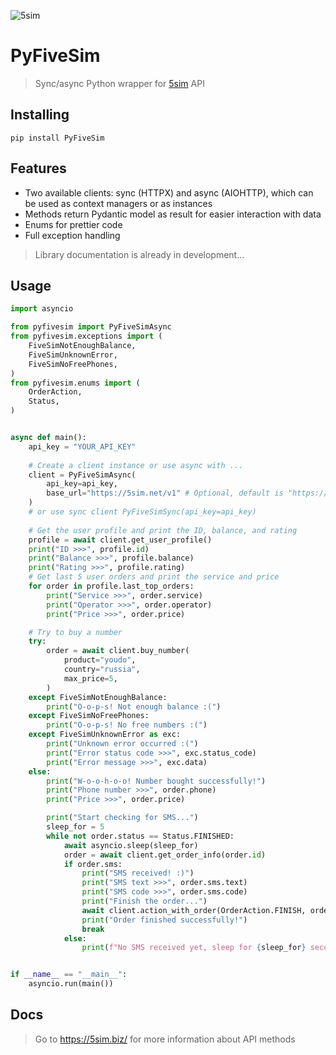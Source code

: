 ![5sim](https://github.com/user-attachments/assets/6e088361-a84a-46b6-8389-5b4f96cb0df5)

# PyFiveSim
> Sync/async Python wrapper for [5sim](https://5sim.biz/) API

## Installing

    pip install PyFiveSim

## Features
* Two available clients: sync (HTTPX) and async (AIOHTTP), which can be used as context managers or as instances
* Methods return Pydantic model as result for easier interaction with data
* Enums for prettier code
* Full exception handling
> Library documentation is already in development...

## Usage
```python
import asyncio

from pyfivesim import PyFiveSimAsync
from pyfivesim.exceptions import (
    FiveSimNotEnoughBalance,
    FiveSimUnknownError,
    FiveSimNoFreePhones,
)
from pyfivesim.enums import (
    OrderAction,
    Status,
)


async def main():
    api_key = "YOUR_API_KEY"
    
    # Create a client instance or use async with ...
    client = PyFiveSimAsync(
        api_key=api_key,
        base_url="https://5sim.net/v1" # Optional, default is "https://5sim.biz/v1",
    )
    # or use sync client PyFiveSimSync(api_key=api_key)
    
    # Get the user profile and print the ID, balance, and rating
    profile = await client.get_user_profile()
    print("ID >>>", profile.id)
    print("Balance >>>", profile.balance)
    print("Rating >>>", profile.rating)
    # Get last 5 user orders and print the service and price
    for order in profile.last_top_orders:
        print("Service >>>", order.service)
        print("Operator >>>", order.operator)
        print("Price >>>", order.price)

    # Try to buy a number
    try:
        order = await client.buy_number(
            product="youdo",
            country="russia",
            max_price=5,
        )
    except FiveSimNotEnoughBalance:
        print("O-o-p-s! Not enough balance :(")
    except FiveSimNoFreePhones:
        print("O-o-p-s! No free numbers :(")
    except FiveSimUnknownError as exc:
        print("Unknown error occurred :(")
        print("Error status code >>>", exc.status_code)
        print("Error message >>>", exc.data)
    else:
        print("W-o-o-h-o-o! Number bought successfully!")
        print("Phone number >>>", order.phone)
        print("Price >>>", order.price)

        print("Start checking for SMS...")
        sleep_for = 5
        while not order.status == Status.FINISHED:
            await asyncio.sleep(sleep_for)
            order = await client.get_order_info(order.id)
            if order.sms:
                print("SMS received! :)")
                print("SMS text >>>", order.sms.text)
                print("SMS code >>>", order.sms.code)
                print("Finish the order...")
                await client.action_with_order(OrderAction.FINISH, order.id)
                print("Order finished successfully!")
                break
            else:
                print(f"No SMS received yet, sleep for {sleep_for} seconds :(")


if __name__ == "__main__":
    asyncio.run(main())
```

## Docs
> Go to https://5sim.biz/ for more information about API methods

